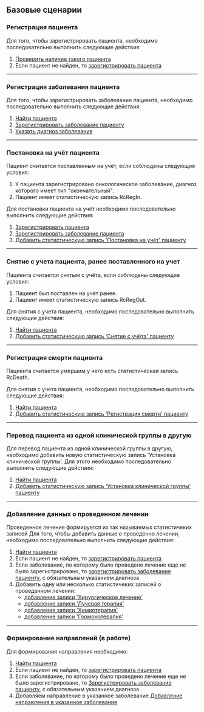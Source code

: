 ## Базовые сценарии

<a name="regPat"/>

### Регистрация пациента

Для того, чтобы зарегистрировать пациента, необходимо последовательно выполнить следующие действия:

1. [Проверить наличие такого пациента](../methods/patient/search/index.md)
2. Если пациент не найден, то [зарегистрировать пациента](../methods/patient/add/index.md)

---
<a name="regEhr"/>

### Регистрация заболевания пациента

Для того, чтобы зарегистрировать заболевание пациента, необходимо последовательно выполнить следующие действия:

1. [Найти пациента](../methods/patient/search/index.md)
2. [Зарегистрировать заболевание пациенту](../methods/ehr/add/index.md)
2. [Указать диагноз заболевания](../methods/ehr/record/add/RcDz/index.md)

---
<a name="regIn"/>

### Постановка на учёт пациента

Пациент считается поставленным на учёт, если соблюдены следующие условия:
1. У пациента зарегистрировано онкологическое заболевание, диагноз которого имеет тип "окончательный".
2. Пациент имеет статистическую запись RcRegIn.

Для постановки пациента на учёт необходимо последовательно выполнить следующие действия:
1. [Зарегистрировать пациента](#регистрация-пациента)
2. [Зарегистрировать заболевание пациента](#регистрация-заболевания-пациента)
3. [Добавить статистическую запись 'Постановка на учёт' пациенту](../methods/patient/record/add/RcRegIn/index.md)

---
<a name="regOut"/>

### Снятие с учета пациента, ранее поставленного на учет

Пациента считается снятым с учёта, если соблюдены следующие условия:
1. Пациент был поставлен на учёт ранее. <!-- todo проверить поведение системы -->
2. Пациент имеет статистическую запись RcRegOut.

Для снятия с учета пациента, необходимо последовательно выполнить следующие действия:
1. [Найти пациента](../methods/patient/search/index.md)
2. [Добавить статистическую запись 'Снятие с учёта' пациенту](../methods/patient/record/add/RcRegOut/index.md)

---
<a name="regDeath"/>

### Регистрация смерти пациента

Пациента считается умершим у него есть статистическая запись RcDeath.

Для снятия с учета пациента, необходимо последовательно выполнить следующие действия:
1. [Найти пациента](../methods/patient/search/index.md)
2. [Добавить статистическую запись 'Регистрация смерти' пациенту](../methods/patient/record/add/RcDeath/index.md)

---
<a name="regClinicalGroup"/>

### Перевод пациента из одной клинической группы в другую

Для перевод пациента из одной клинической группы в другую, необходимо добавить новую статистическую запись 'Установка клинической группы'. Для этого необходимо последовательно выполнить следующие действия:
1. [Найти пациента](../methods/patient/search/index.md)
2. [Добавить статистическую запись 'Установка клинической группы' пациенту](../methods/patient/record/add/RcClinicalGroup/index.md)

---
<a name="regEhrRc"/>

### Добавление данных о проведенном лечении

Проведенное лечение формируется из так называемых статистичеких записей
Для того, чтобы добавить данные о проведенно лечении, необходимо последовательно выполнить следующие действия:

1. [Найти пациента](../methods/patient/search/index.md)
2. Если пациент не найден, то [зарегистрировать пациента](#регистрация-пациента)
2. Если заболевание, по которому было проведено лечение еще не было зарегистрировано, то [зарегистрировать заболевание пациенту](#регистрация-заболевания-пациента), с обязательным указанием диагноза
2. Добавить одну или несколько статистичеких записей о проведенном лечении:
    * [добавление записи 'Хирургическое лечение'](../methods/ehr/record/add/RcOper/index.md) 
    * [добавление записи 'Лучевая терапия'](../methods/ehr/record/add/RcRay/index.md) 
    * [добавление записи 'Химиотерапия'](../methods/ehr/record/add/RcChem/index.md) 
    * [добавление записи 'Гормонотерапия'](../methods/ehr/record/add/RcHorm/index.md) 

---
<a name="regRef"/>

### Формирование направлений (в работе)

Для формирования направления необходимо:
1. [Найти пациента](../../methods/patient/search/index.md)
2. Если пациент не найден, то [зарегистрировать пациента](../../methods/patient/add/index.md)
3. Если заболевание, по которому было проведено лечение еще не было зарегистрировано, то [Зарегистрировать заболевание пациенту](/docs/methods/ehr/add/index.md), с обязательным указанием диагноза
4. Добавляем направление в указанное заболевание [Добавление направления в указанное заболевание](/docs/methods/ehr/record/add/RcReferral/index.md)
